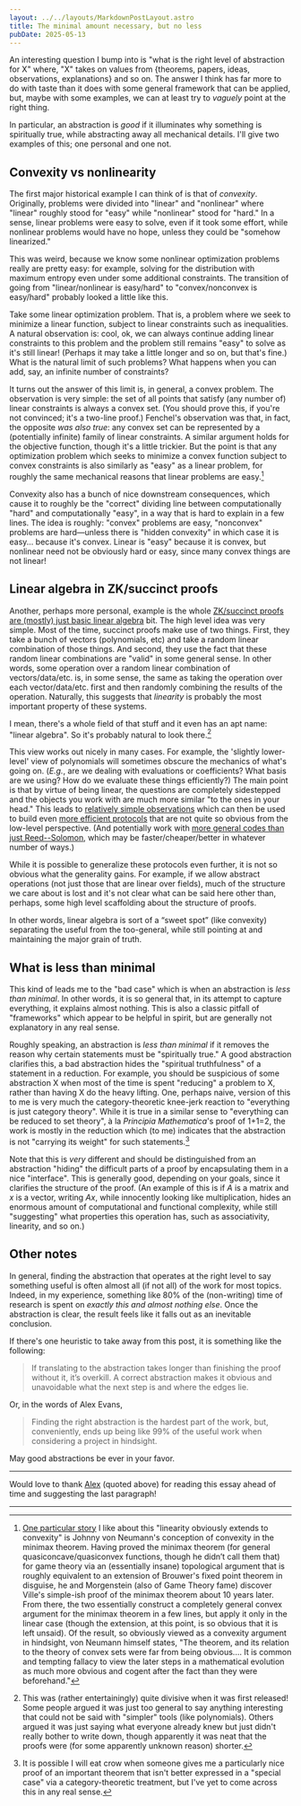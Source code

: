 ```yaml
---
layout: ../../layouts/MarkdownPostLayout.astro
title: The minimal amount necessary, but no less
pubDate: 2025-05-13
---
```

An interesting question I bump into is "what is the right level of abstraction for X" where, "X" takes on values from {theorems, papers, ideas, observations, explanations} and so on. The answer I think has far more to do with taste than it does with some general framework that can be applied, but, maybe with some examples, we can at least try to _vaguely_ point at the right thing.

In particular, an abstraction is _good_ if it illuminates why something is spiritually true, while abstracting away all mechanical details. I'll give two examples of this; one personal and one not.

## Convexity vs nonlinearity
The first major historical example I can think of is that of _convexity_. Originally, problems were divided into "linear" and "nonlinear" where "linear" roughly stood for "easy" while "nonlinear" stood for "hard." In a sense, linear problems were easy to solve, even if it took some effort, while nonlinear problems would have no hope, unless they could be "somehow linearized."

This was weird, because we know some nonlinear optimization problems really are pretty easy: for example, solving for the distribution with maximum entropy even under some additional constraints. The transition of going from "linear/nonlinear is easy/hard" to "convex/nonconvex is easy/hard" probably looked a little like this.

Take some linear optimization problem. That is, a problem where we seek to minimize a linear function, subject to linear constraints such as inequalities. A natural observation is: cool, ok, we can always continue adding linear constraints to this problem and the problem still remains "easy" to solve as it's still linear! (Perhaps it may take a little longer and so on, but that's fine.) What is the natural limit of such problems? What happens when you can add, say, an infinite number of constraints?

It turns out the answer of this limit is, in general, a convex problem. The observation is very simple: the set of all points that satisfy (any number of) linear constraints is always a convex set. (You should prove this, if you're not convinced; it's a two-line proof.) Fenchel's observation was that, in fact, the opposite _was also true_: any convex set can be represented by a (potentially infinite) family of linear constraints. A similar argument holds for the objective function, though it's a little trickier. But the point is that any optimization problem which seeks to minimize a convex function subject to convex constraints is also similarly as "easy" as a linear problem, for roughly the same mechanical reasons that linear problems are easy.[^1]

Convexity also has a bunch of nice downstream consequences, which cause it to roughly be the "correct" dividing line between computationally "hard" and computationally "easy", in a way that is hard to explain in a few lines. The idea is roughly: "convex" problems are easy, "nonconvex" problems are hard—unless there is "hidden convexity" in which case it is easy... because it's convex. Linear is "easy" because it is convex, but nonlinear need not be obviously hard or easy, since many convex things are not linear!

## Linear algebra in ZK/succinct proofs
Another, perhaps more personal, example is the whole [ZK/succinct proofs are (mostly) just basic linear algebra](https://angeris.github.io/papers/zk-linalg.pdf) bit. The high level idea was very simple. Most of the time, succinct proofs make use of two things. First, they take a bunch of vectors (polynomials, etc) and take a random linear combination of those things. And second, they use the fact that these random linear combinations are "valid" in some general sense. In other words, some operation over a random linear combination of vectors/data/etc. is, in some sense, the same as taking the operation over each vector/data/etc. first and then randomly combining the results of the operation. Naturally, this suggests that *linearity* is probably the most important property of these systems.

I mean, there's a whole field of that stuff and it even has an apt name: "linear algebra". So it's probably natural to look there.[^3]

This view works out nicely in many cases. For example, the 'slightly lower-level' view of polynomials will sometimes obscure the mechanics of what's going on. (_E.g._, are we dealing with evaluations or coefficients? What basis are we using? How do we evaluate these things efficiently?) The main point is that by virtue of being linear, the questions are completely sidestepped and the objects you work with are much more similar "to the ones in your head." This leads to [relatively simple observations](https://eprint.iacr.org/2024/1399) which can then be used to build even [more efficient protocols](https://angeris.github.io/papers/da-construction.pdf) that are not quite so obvious from the low-level perspective. (And potentially work with [more general codes than just Reed--Solomon](https://eprint.iacr.org/2024/1609), which may be faster/cheaper/better in whatever number of ways.)

While it is possible to generalize these protocols even further, it is not so obvious what the generality gains. For example, if we allow abstract operations (not just those that are linear over fields), much of the structure we care about is lost and it's not clear what can be said here other than, perhaps, some high level scaffolding about the structure of proofs.

In other words, linear algebra is sort of a “sweet spot” (like convexity) separating the useful from the too-general, while still pointing at and maintaining the major grain of truth.
## What is less than minimal
This kind of leads me to the "bad case" which is when an abstraction is _less than minimal_. In other words, it is so general that, in its attempt to capture everything, it explains almost nothing. This is also a classic pitfall of "frameworks" which appear to be helpful in spirit, but are generally not explanatory in any real sense.

Roughly speaking, an abstraction is _less than minimal_ if it removes the reason why certain statements must be "spiritually true." A good abstraction clarifies this, a bad abstraction hides the "spiritual truthfulness" of a statement in a reduction. For example, you should be suspicious of some abstraction X when most of the time is spent "reducing" a problem to X, rather than having X do the heavy lifting. One, perhaps naive, version of this to me is very much the category-theoretic knee-jerk reaction to "everything is just category theory". While it is true in a similar sense to "everything can be reduced to set theory", à la _Principia Mathematica_'s proof of 1+1=2, the work is mostly in the reduction which (to me) indicates that the abstraction is not "carrying its weight" for such statements.[^2]

Note that this is _very_ different and should be distinguished from an abstraction "hiding" the difficult parts of a proof by encapsulating them in a nice "interface". This is generally good, depending on your goals, since it clarifies the structure of the proof. (An example of this is if $A$ is a matrix and $x$ is a vector, writing $Ax$, while innocently looking like multiplication, hides an enormous amount of computational and functional complexity, while still "suggesting" what properties this operation has, such as associativity, linearity, and so on.)

## Other notes
In general, finding the abstraction that operates at the right level to say something useful is often almost all (if not all) of the work for most topics. Indeed, in my experience, something like 80% of the (non-writing) time of research is spent on _exactly this and almost nothing else_. Once the abstraction is clear, the result feels like it falls out as an inevitable conclusion.

If there's one heuristic to take away from this post, it is something like the following:

> If translating to the abstraction takes longer than finishing the proof without it, it’s overkill. A correct abstraction makes it obvious and unavoidable what the next step is and where the edges lie.

Or, in the words of Alex Evans,

> Finding the right abstraction is the hardest part of the work, but, conveniently, ends up being like 99% of the useful work when considering a project in hindsight.

May good abstractions be ever in your favor.

---

Would love to thank [Alex](https://x.com/alexhevans) (quoted above) for reading this essay ahead of time and suggesting the last paragraph!

---

[^1]: [One particular story](https://web.math.ucsb.edu/~crandall/math201b/vnminimax.pdf) I like about this "linearity obviously extends to convexity" is Johnny von Neumann's conception of convexity in the minimax theorem. Having proved the minimax theorem (for general quasiconcave/quasiconvex functions, though he didn’t call them that) for game theory via an (essentially insane) topological argument that is roughly equivalent to an extension of Brouwer's fixed point theorem in disguise, he and Morgenstein (also of Game Theory fame) discover Ville's simple-ish proof of the minimax theorem about 10 years later. From there, the two essentially construct a completely general convex argument for the minimax theorem in a few lines, but apply it only in the linear case (though the extension, at this point, is so obvious that it is left unsaid). Of the result, so obviously viewed as a convexity argument in hindsight, von Neumann himself states, "The theorem, and its relation to the theory of convex sets were far from being obvious.... It is common and tempting fallacy to view the later steps in a mathematical evolution as much more obvious and cogent after the fact than they were beforehand."

[^2]: It is possible I will eat crow when someone gives me a particularly nice proof of an important theorem that isn't better expressed in a "special case" via a category-theoretic treatment, but I've yet to come across this in any real sense.

[^3]: This was (rather entertainingly) quite divisive when it was first released! Some people argued it was just too general to say anything interesting that could not be said with "simpler" tools (like polynomials). Others argued it was just saying what everyone already knew but just didn't really bother to write down, though apparently it was neat that the proofs were (for some apparently unknown reason) shorter.